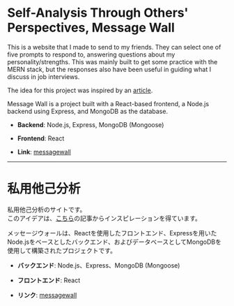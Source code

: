 # Self-Analysis Through Others' Perspectives, Message Wall

This is a website that I made to send to my friends. They can select one of five prompts to respond to, answering questions about my personality/strengths. 
This was mainly built to get some practice with the MERN stack, but the responses also have been useful in guiding what I discuss in job interviews.

The idea for this project was inspired by an [article](https://job.mynavi.jp/conts/2025/analyze/).

Message Wall is a project built with a React-based frontend, a Node.js backend using Express, and MongoDB as the database.

- **Backend**: Node.js, Express, MongoDB (Mongoose)
- **Frontend**: React

- **Link**: [messagewall](https://messagewall-production.up.railway.app/)

---

# 私用他己分析

私用他己分析のサイトです。  
このアイデアは、[こちら](https://job.mynavi.jp/conts/2025/analyze/)の記事からインスピレーションを得ています。

メッセージウォールは、Reactを使用したフロントエンド、Expressを用いたNode.jsをベースとしたバックエンド、およびデータベースとしてMongoDBを使用して構築されたプロジェクトです。

- **バックエンド**: Node.js、Express、MongoDB (Mongoose)
- **フロントエンド**: React

- **リンク**: [messagewall](https://messagewall-production.up.railway.app/)
